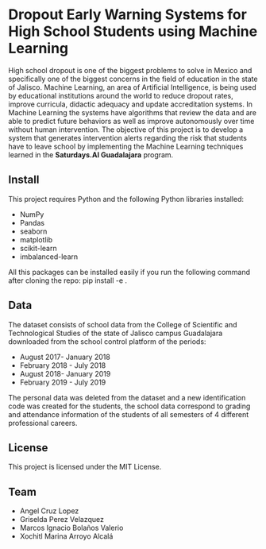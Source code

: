 # Dropout Early Warning Systems for High School Students using Machine Learning
High school dropout is one of the biggest problems to solve in Mexico and specifically one of the biggest concerns in the field of education in the state of Jalisco. Machine Learning, an area of ​​Artificial Intelligence, is being used by educational institutions around the world to reduce dropout rates, improve curricula, didactic adequacy and update accreditation systems. In Machine Learning the systems have algorithms that review the data and are able to predict future behaviors as well as improve autonomously over time without human intervention.
The objective of this project is to develop a system that generates intervention alerts regarding the risk that students have to leave school by implementing the Machine Learning techniques learned in the **Saturdays.AI Guadalajara** program.
## Install
This project requires Python and the following Python libraries installed:
- NumPy
- Pandas
- seaborn
- matplotlib
- scikit-learn
- imbalanced-learn

All this packages can be installed easily if you run the following command after cloning the repo:
pip install -e .

## Data
The dataset consists of school data from the College of Scientific and Technological Studies of the state of Jalisco campus Guadalajara downloaded from the school control platform of the periods:
- August 2017- January 2018
- February 2018 - July 2018
- August 2018- January 2019
- February 2019 - July 2019

The personal data was deleted from the dataset and a new identification code was created for the students, the school data correspond to grading and attendance information of the students of all semesters of 4 different professional careers.
## License
This project is licensed under the MIT License.
## Team
- Angel Cruz Lopez
- Griselda Perez Velazquez
- Marcos Ignacio Bolaños Valerio
- Xochitl Marina Arroyo Alcalá
